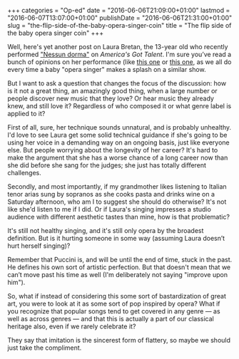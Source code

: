 +++
categories = "Op-ed"
date = "2016-06-06T21:09:00+01:00"
lastmod = "2016-06-07T13:07:00+01:00"
publishDate = "2016-06-06T21:31:00+01:00"
slug = "the-flip-side-of-the-baby-opera-singer-coin"
title = "The flip side of the baby opera singer coin"
+++

Well, here's yet another post on Laura Bretan, the 13-year old who recently performed ["Nessun dorma"](https://www.youtube.com/watch?v=xCoxGV7j71c&feature=youtu.be) on *America's Got Talent*. I'm sure you’ve read a bunch of opinions on her performance (like [this one](/baby-opera-singers-getting-angry-for-the-right-reasons/) or [this one](http://www.claudiafriedlander.com/the-liberated-voice/thats-not-opera-its-an-opportunity.html), as we all do every time a baby "opera singer" makes a splash on a similar show.

But I want to ask a question that changes the focus of the discussion: how is it not a great thing, an amazingly good thing, when a large number or people discover new music that they love? Or hear music they already knew, and still love it? Regardless of who composed it or what genre label is applied to it?

First of all, sure, her technique sounds unnatural, and is probably unhealthy. I'd love to see Laura get some solid technical guidance if she's going to be using her voice in a demanding way on an ongoing basis, just like everyone else. But people worrying about the longevity of her career? It's hard to make the argument that she has a worse chance of a long career now than she did before she sang for the judges; she just has totally different challenges. 

Secondly, and most importantly, if my grandmother likes listening to Italian tenor arias sung by sopranos as she cooks pasta and drinks wine on a Saturday afternoon, who am I to suggest she should do otherwise? It's not like she'd listen to me if I did. Or if Laura's singing impresses a studio audience with different aesthetic tastes than mine, how is that problematic?

It's still not healthy singing, and it's still only opera by the broadest definition. But is it hurting someone in some way (assuming Laura doesn’t hurt herself singing)?

Remember that Puccini is, and will be until the end of time, stuck in the past. He defines his own sort of artistic perfection. But that doesn't mean that we can’t move past his time as well (I'm deliberately not saying "improve upon him"). 

So, what if instead of considering this some sort of bastardization of great art, you were to look at it as some sort of pop inspired by opera? What if you recognize that popular songs tend to get covered in any genre — as well as across genres — and that this is actually a part of our classical heritage also, even if we rarely celebrate it? 

They say that imitation is the sincerest form of flattery, so maybe we should just take the compliment.
